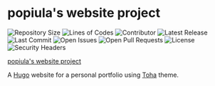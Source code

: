 # popiula's website project

![Repository Size](https://img.shields.io/github/repo-size/popiula/toha) ![Lines of Codes](https://img.shields.io/tokei/lines/github/popiula/toha) ![Contributor](https://img.shields.io/github/contributors/popiula/toha) ![Latest Release](https://img.shields.io/github/v/release/popiula/toha?include_prereleases) ![Last Commit](https://img.shields.io/github/last-commit/popiula/toha) ![Open Issues](https://img.shields.io/github/issues/popiula/toha?color=important) ![Open Pull Requests](https://img.shields.io/github/issues-pr/popiula/toha?color=yellowgreen)  ![License](https://img.shields.io/github/license/popiula/toha) ![Security Headers](https://img.shields.io/security-headers?url=https%3A%2F%2Fpopiula.github.io%2F)


[popiula's website project](https://popiula.github.io/)


A [Hugo](https://gohugo.io/) website for a personal portfolio using [Toha](https://github.com/hugo-toha/toha) theme. 
